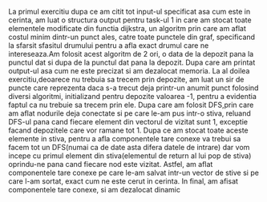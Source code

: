 La primul exercitiu dupa ce am citit tot input-ul specificat asa cum este in cerinta, am luat o structura output pentru task-ul 1 in care am stocat toate elementele modificate din functia dijkstra, un algoritm prin care
 am aflat costul minim dintr-un punct ales, catre toate punctele din graf, specificand la sfarsit sfasitul drumului pentru a afla exact drumul care ne intereseaza.Am folosit acest algoritm de 2 ori, o data de la depozit pana la punctul dat si dupa de la punctul dat pana la depozit.
 Dupa care am printat output-ul asa cum ne este precizat si am dezalocat memoria.
 La al doilea exercitiu,deoarece nu trebuia sa trecem prin depozite, am luat un sir de puncte care reprezenta daca s-a trecut deja printr-un anumit punct folosind diversi algoritmi, initializand pentru depozite valoarea -1, pentru a evidentia faptul ca nu trebuie sa trecem prin ele.
 Dupa care am folosit DFS,prin care am aflat nodurile deja conectate si pe care le-am pus intr-o stiva, reluand DFS-ul pana cand fiecare element din vectorul de vizitat sunt 1, exceptie facand depozitele care vor ramane tot 1.
 Dupa ce am stocat toate aceste elemente in stiva, pentru a afla componentele tare conexe va trebui sa facem tot un DFS(numai ca de date asta difera datele de intrare) dar vom incepe cu primul element din stiva(elementul de return al lui pop de stiva) oprindu-ne pana cand fiecare nod este vizitat.
 Astfel, am aflat componentele tare conexe pe care le-am salvat intr-un vector de stive si pe care l-am sortat, exact cum ne este cerut in cerinta. In final, am afisat componentele tare conexe, si am dezalocat dinamic
